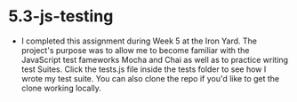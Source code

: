 
# 5.3-js-testing
* I completed this assignment during Week 5 at the Iron Yard. The project's purpose was to allow me to become familiar with the JavaScript test fameworks Mocha and Chai as well as to practice writing test Suites. Click the tests.js file inside the tests folder to see how I wrote my test suite. You can also clone the repo if you'd like to get the clone working locally. 
